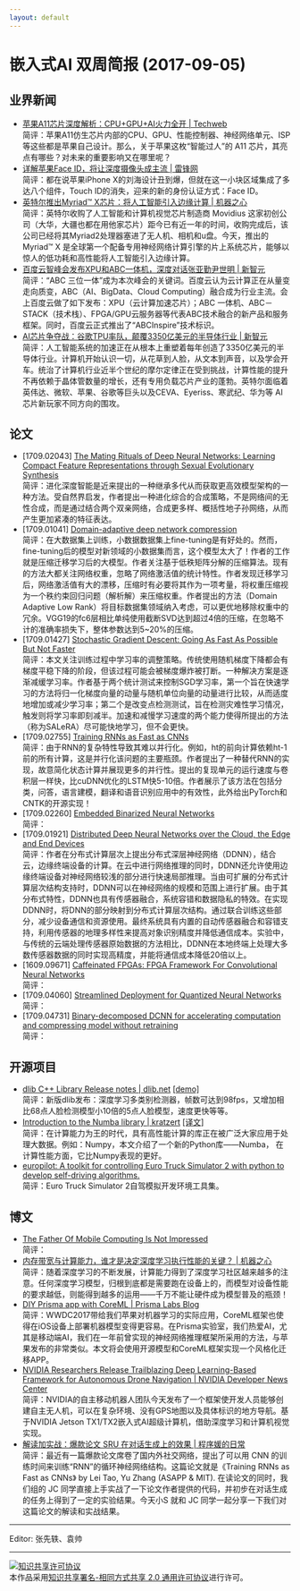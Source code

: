 ```yaml
---
layout: default
---
```


# 嵌入式AI 双周简报 (2017-09-05)

## 业界新闻

- [苹果A11芯片深度解析：CPU+GPU+AI火力全开 | Techweb](http://mo.techweb.com.cn/smarthardware/2017-09-15/2585053.shtml)<br/>
简评：苹果A11仿生芯片内部的CPU、GPU、性能控制器、神经网络单元、ISP等这些都是苹果自己设计。那么，关于苹果这枚“智能过人”的 A11 芯片，其亮点有哪些？对未来的重要影响又在哪里呢？
- [详解苹果Face ID，将让深度摄像头成主流 | 雷锋网](http://weibo.com/ttarticle/p/show?id=2309351000224151799551546525)<br/>
简评：都在说苹果iPhone X的刘海设计丑到爆，但就在这一小块区域集成了多达八个组件，Touch ID的消失，迎来的新的身份认证方式：Face ID。
- [英特尔推出Myriad™ X芯片：将人工智能引入边缘计算 | 机器之心](http://baijiahao.baidu.com/s?id=1578387767070547943&wfr=spider&for=pc)<br/>
简评：英特尔收购了人工智能和计算机视觉芯片制造商 Movidius 这家初创公司（大华，大疆也都在用他家芯片）距今已有近一年的时间，收购完成后，该公司已经将其Myriad2处理器塞进了无人机、相机和u盘。今天，推出的 Myriad™ X 是全球第一个配备专用神经网络计算引擎的片上系统芯片，能够以惊人的低功耗和高性能将人工智能引入边缘计算。
- [百度云智峰会发布XPU和ABC一体机，深度对话张亚勤尹世明 | 新智元](https://baijia.baidu.com/s?id=1578584378318698476&wfr=pc&fr=app_lst)<br/>
简评：“ABC 三位一体”成为本次峰会的关键词。百度云认为云计算正在从量变走向质变，ABC（AI、BigData、Cloud Computing）融合成为行业主流。会上百度云做了如下发布：XPU（云计算加速芯片）；ABC 一体机、ABC－STACK（技术栈）、FPGA/GPU云服务器等代表ABC技术融合的新产品和服务框架。同时，百度云正式推出了“ABCInspire”技术标识。
- [AI芯片争夺战：谷歌TPU率队，颠覆3350亿美元的半导体行业 | 新智元](https://mp.weixin.qq.com/s?timestamp=1505788027&src=3&ver=1&signature=4Fthk6ObFRJ8frRE-L4vtNq0y8cF8kBcAqe5i3PVCgRUS1*F6BobbwKRTqZDqLjZMjKRwmabc4uhKJ1A4RrvDu8Til*qFS5XVEKbkpU8crQ7HCJQQmNJBcwV1uJRvLURHBKTsQieA82sm6R-dPKQm0YUTd*kVuLIXj0AAPEdiiY=)<br />
简评：人工智能系统的加速正在从根本上重塑着每年创造了3350亿美元的半导体行业。计算机开始认识一切，从花草到人脸，从文本到声音，以及学会开车。统治了计算机行业近半个世纪的摩尔定律正在受到挑战，计算性能的提升不再依赖于晶体管数量的增长，还有专用负载芯片产业的蓬勃。英特尔面临着英伟达、微软、苹果、谷歌等巨头以及CEVA、Eyeriss、寒武纪、华为等 AI 芯片新玩家不同方向的围攻。

## 论文

- [1709.02043] [The Mating Rituals of Deep Neural Networks: Learning Compact Feature Representations through Sexual Evolutionary Synthesis](https://arxiv.org/abs/1709.02043)<br/>
简评：进化深度智能是近来提出的一种继承多代从而获取更高效模型架构的一种方法。受自然界启发，作者提出一种进化综合的合成策略，不是网络间的无性合成，而是通过结合两个双亲网络，合成更多样、概括性地子孙网络，从而产生更加紧凑的特征表达。
- [1709.01041] [Domain-adaptive deep network compression](https://arxiv.org/abs/1709.01041)<br/>
简评：在大数据集上训练，小数据数据集上fine-tuning是有好处的。然而，fine-tuning后的模型对新领域的小数据集而言，这个模型太大了！作者的工作就是压缩迁移学习后的大模型。作者关注基于低秩矩阵分解的压缩算法。现有的方法大都关注网络权重，忽略了网络激活值的统计特性。作者发现迁移学习后，网络激活值有大的漂移，压缩时有必要将其作为一项考量，将权重压缩视为一个秩约束回归问题（解析解）来压缩权重。作者提出的方法（Domain Adaptive Low Rank）将目标数据集领域纳入考虑，可以更优地移除权重中的冗余。VGG19的fc6层相比单纯使用截断SVD达到超过4倍的压缩，在忽略不计的准确率损失下，整体参数达到5~20%的压缩。
- [1709.01427] [Stochastic Gradient Descent: Going As Fast As Possible But Not Faster](https://arxiv.org/abs/1709.01427)<br/>
简评：本文关注训练过程中学习率的调整策略。传统使用随机梯度下降都会有梯度平稳下降的阶段，但该过程可能会被梯度爆炸被打断。一种解决方案是逐渐减缓学习率。作者基于两个统计测试来控制SGD学习率，第一个旨在快速学习的方法将归一化梯度向量的动量与随机单位向量的动量进行比较，从而适度地增加或减少学习率；第二个是改变点检测测试，旨在检测灾难性学习情况，触发则将学习率即刻减半。加速和减慢学习速度的两个能力使得所提出的方法（称为SALeRA）尽可能快地学习，但不会更快。
- [1709.02755] [Training RNNs as Fast as CNNs](https://arxiv.org/abs/1709.02755)<br/>
简评：由于RNN的复杂特性导致其难以并行化。例如，ht的前向计算依赖ht-1前的所有计算，这是并行化该问题的主要瓶颈。作者提出了一种替代RNN的实现，故意简化状态计算并展现更多的并行性。提出的复现单元的运行速度与卷积层一样快，比cuDNN优化的LSTM快5-10倍。作者展示了该方法在包括分类，问答，语言建模，翻译和语音识别应用中的有效性，此外给出PyTorch和CNTK的开源实现！
- [1709.02260] [Embedded Binarized Neural Networks](https://arxiv.org/abs/1709.02260)<br/>
简评：
- [1709.01921] [Distributed Deep Neural Networks over the Cloud, the Edge and End Devices](https://arxiv.org/abs/1709.01921)<br/>
简评：作者在分布式计算层次上提出分布式深层神经网络（DDNN），结合云，边缘终端设备的计算。在云中进行网络推理的同时，DDNN还允许使用边缘终端设备对神经网络较浅的部分进行快速局部推理。当由可扩展的分布式计算层次结构支持时，DDNN可以在神经网络的规模和范围上进行扩展。由于其分布式特性，DDNN也具有传感器融合，系统容错和数据隐私的特效。在实现DDNN时，将DNN的部分映射到分布式计算层次结构。通过联合训练这些部分，减少设备通信和资源使用。最终系统具有内置的自动传感器融合和容错支持，利用传感器的地理多样性来提高对象识别精度并降低通信成本。实验中，与传统的云端处理传感器原始数据的方法相比，DDNN在本地终端上处理大多数传感器数据的同时实现高精度，并能将通信成本降低20倍以上。
- [1609.09671] [Caffeinated FPGAs: FPGA Framework For Convolutional Neural Networks](https://arxiv.org/abs/1609.09671)<br/>
简评：
- [1709.04060] [Streamlined Deployment for Quantized Neural Networks](https://arxiv.org/abs/1709.04060)<br/>
简评：
- [1709.04731] [Binary-decomposed DCNN for accelerating computation and compressing model without retraining](https://arxiv.org/abs/1709.04731)<br/>
简评：


## 开源项目

- [dlib C++ Library Release notes | dlib.net](http://dlib.net/release_notes.html) [[demo]](https://www.youtube.com/watch?v=OHbJ7HhbG74)<br/>
简评：新版dlib发布：深度学习多类别检测器，帧数可达到98fps，又增加相比68点人脸检测模型小10倍的5点人脸模型，速度更快等等。
- [Introduction to the Numba library | kratzert](https://kratzert.github.io/2017/09/12/introduction-to-the-numba-library.html) [[译文]](https://yq.aliyun.com/articles/210393)<br/>
简评：在计算能力为王的时代，具有高性能计算的库正在被广泛大家应用于处理大数据。例如：Numpy，本文介绍了一个新的Python库——Numba， 在计算性能方面，它比Numpy表现的更好。
- [europilot: A toolkit for controlling Euro Truck Simulator 2 with python to develop self-driving algorithms.](https://github.com/marshq/europilot)<br/>
简评：Euro Truck Simulator 2自驾模拟开发环境工具集。


## 博文
- [The Father Of Mobile Computing Is Not Impressed](https://www.fastcompany.com/40435064/what-alan-kay-thinks-about-the-iphone-and-technology-now)<br/>
简评：
- [内存带宽与计算能力，谁才是决定深度学习执行性能的关键？ | 机器之心](https://mp.weixin.qq.com/s?__biz=MzA3MzI4MjgzMw==&mid=2650730755&idx=2&sn=0cba3d3b77459e033cf06c29f4c699ae&chksm=871b357db06cbc6bc93fc30f0026309611cb49cd7fa62d1b312d7ebfafafef281cd1d5d99cbb#rd)<br/>
简评：随着深度学习的不断发展，计算能力得到了深度学习社区越来越多的注意。任何深度学习模型，归根到底都是需要跑在设备上的，而模型对设备性能的要求越低，则能得到越多的运用——千万不能让硬件成为模型普及的瓶颈！
- [DIY Prisma app with CoreML | Prisma Labs Blog](https://blog.prismalabs.ai/diy-prisma-app-with-coreml-6b4994cc99e1)<br/>
简评：WWDC2017带给我们苹果对机器学习的实际应用，CoreML框架也使得在iOS设备上部署机器模型变得更容易。在Prisma实验室，我们热爱AI，尤其是移动端AI，我们在一年前曾实现的神经网络推理框架所采用的方法，与苹果发布的非常类似。本文将会使用开源模型和CoreML框架实现一个风格化迁移APP。
- [NVIDIA Researchers Release Trailblazing Deep Learning-Based Framework for Autonomous Drone Navigation | NVIDIA Developer News Center](https://news.developer.nvidia.com/nvidia-researchers-release-trailblazing-deep-learning-based-framework-for-autonomous-drone-navigation/)<br/>
简评：NVIDIA的自主移动机器人团队今天发布了一个框架使开发人员能够创建自主无人机，可以在复杂环境、没有GPS地图以及具体标识的地方导航。基于NVIDIA Jetson TX1/TX2嵌入式AI超级计算机，借助深度学习和计算机视觉实现。
- [解读加实战：爆款论文 SRU 在对话生成上的效果 | 程序媛的日常](https://mp.weixin.qq.com/s/i-EWyn208OQRBvZz2aIu5g)<br/>
简评：最近有一篇爆款论文席卷了国内外社交网络，提出了可以用 CNN 的训练时间来训练“RNN”的循环神经网络结构。这篇论文就是《Training RNNs as Fast as CNNs》 by Lei Tao, Yu Zhang (ASAPP & MIT). 在读论文的同时，我们组的 JC 同学直接上手实战了一下论文作者提供的代码，并初步在对话生成的任务上得到了一定的实验结果。今天小S 就和 JC 同学一起分享一下我们对这篇论文的解读和实战结果。

----

Editor: 张先轶、袁帅

----

<a rel="license" href="http://creativecommons.org/licenses/by-sa/2.0/"><img alt="知识共享许可协议" style="border-width:0" src="https://i.creativecommons.org/l/by-sa/2.0/88x31.png" /></a><br />本作品采用<a rel="license" href="http://creativecommons.org/licenses/by-sa/2.0/">知识共享署名-相同方式共享 2.0 通用许可协议</a>进行许可。
